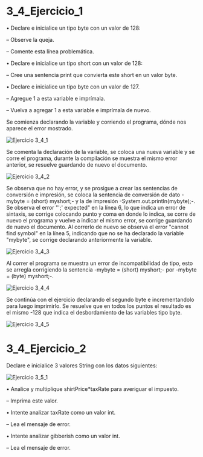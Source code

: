 # 3_4_Ejercicio_1

• Declare e inicialice un tipo byte con un valor de 128:

– Observe la queja.

– Comente esta línea problemática.

• Declare e inicialice un tipo short con un valor de 128:

– Cree una sentencia print que convierta este short en un valor byte.

• Declare e inicialice un tipo byte con un valor de 127.

– Agregue 1 a esta variable e imprímala.

– Vuelva a agregar 1 a esta variable e imprímala de nuevo.

Se comienza declarando la variable y corriendo el programa, dónde nos aparece el error mostrado.

![Ejercicio 3_4_1](https://user-images.githubusercontent.com/54320247/64361502-4b01c600-cfd2-11e9-8457-3433d70b9807.jpg)

Se comenta la declaración de la variable, se coloca una nueva variable y se corre el programa, durante la compilación se muestra el mismo error anterior, se resuelve guardando de nuevo el documento.

![Ejercicio 3_4_2](https://user-images.githubusercontent.com/54320247/64361507-4ccb8980-cfd2-11e9-9e92-949de3bf1f24.jpg)

Se observa que no hay error, y se prosigue a crear las sentencias de conversión e impresión, se coloca la sentencia de conversión de dato -mybyte = (short) myshort;- y la de impresión -System.out.println(mybyte);-. Se observa el error "';' expected" en la línea 6, lo que indica un error de sintaxis, se corrige colocando punto y coma en donde lo indica, se corre de nuevo el programa y vuelve a indicar el mismo error, se corrige guardando de nuevo el documento. Al correrlo de nuevo se observa el error "cannot find symbol" en la línea 5, indicando que no se ha declarado la variable "mybyte", se corrige declarando anteriormente la variable.

![Ejercicio 3_4_3](https://user-images.githubusercontent.com/54320247/64361510-4e954d00-cfd2-11e9-973b-04ed00a4ae9a.jpg)

Al correr el programa se muestra un error de incompatibilidad de tipo, esto se arregla corrigiendo la sentencia -mybyte = (short) myshort;- por -mybyte = (byte) myshort;-.

![Ejercicio 3_4_4](https://user-images.githubusercontent.com/54320247/64361514-505f1080-cfd2-11e9-9fcb-2add17d2e4d2.jpg)

Se continúa con el ejercicio declarando el segundo byte e incrementandolo para luego imprimirlo. Se resuelve que en todos los puntos el resultado es el mismo -128 que indica el desbordamiento de las variables tipo byte.

![Ejercicio 3_4_5](https://user-images.githubusercontent.com/54320247/64361519-5228d400-cfd2-11e9-8bd4-b080c864199a.jpg)

# 3_4_Ejercicio_2

Declare e inicialice 3 valores String con los datos siguientes:

![Ejercicio 3_5_1](https://user-images.githubusercontent.com/54320247/64368253-822aa400-cfdf-11e9-8624-441f797d3b01.jpg)

• Analice y multiplique shirtPrice*taxRate para averiguar el impuesto.

– Imprima este valor.

• Intente analizar taxRate como un valor int.

– Lea el mensaje de error.

• Intente analizar gibberish como un valor int.

– Lea el mensaje de error.

